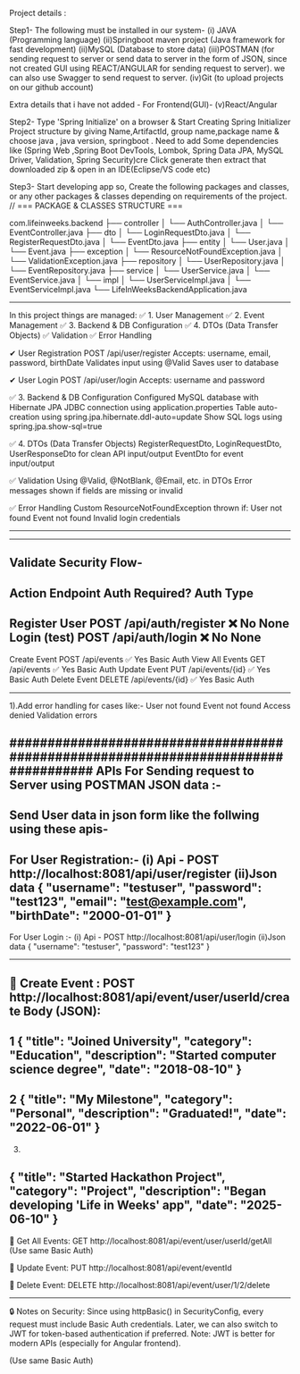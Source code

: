 Project details :

Step1- The following must be installed in our system- 
(i) JAVA (Programming language)
(ii)Springboot maven project (Java framework for fast development)
(ii)MySQL (Database to store data)
(iii)POSTMAN (for sending request to server or send data to server in the form of JSON, since not created GUI using REACT/ANGULAR for sending request to server). we can also use Swagger to send request to server.
(iv)Git (to upload projects on our github account)

Extra details that i have not added -
For Frontend(GUI)-
(v)React/Angular


Step2- Type 'Spring Initialize' on a browser &
       Start Creating Spring Initializer Project structure by giving Name,ArtifactId, group name,package name & choose java , java version, springboot .
       Need to add Some dependencies like (Spring Web ,Spring Boot DevTools, Lombok, Spring Data JPA,  MySQL Driver, Validation, Spring Security)cre
       Click generate then extract that downloaded zip & open in an IDE(Eclipse/VS code etc)

Step3- Start developing app so, Create the following packages and classes, or any other packages & classes depending on requirements of the project.
// === PACKAGE & CLASSES STRUCTURE ===

com.lifeinweeks.backend
├── controller
│   └── AuthController.java
│   └── EventController.java
├── dto
│   └── LoginRequestDto.java
│   └── RegisterRequestDto.java
│   └── EventDto.java
├── entity
│   └── User.java
│   └── Event.java
├── exception
│   └── ResourceNotFoundException.java
│   └── ValidationException.java
├── repository
│   └── UserRepository.java
│   └── EventRepository.java
├── service
│   └── UserService.java
│   └── EventService.java
│   └── impl
│       └── UserServiceImpl.java
│       └── EventServiceImpl.java
└── LifeInWeeksBackendApplication.java
___________________________________________________________________
In this project things are managed:
✅ 1. User Management 
✅ 2. Event Management 
✅ 3. Backend & DB Configuration
✅ 4. DTOs (Data Transfer Objects) 
✅ Validation 
✅ Error Handling

✔ User Registration
POST /api/user/register
Accepts: username, email, password, birthDate
Validates input using @Valid
Saves user to database

✔ User Login
POST /api/user/login
Accepts: username and password

✅ 3. Backend & DB Configuration
Configured MySQL database with Hibernate JPA
JDBC connection using application.properties
Table auto-creation using spring.jpa.hibernate.ddl-auto=update
Show SQL logs using spring.jpa.show-sql=true

✅ 4. DTOs (Data Transfer Objects)
RegisterRequestDto, LoginRequestDto, UserResponseDto for clean API input/output
EventDto for event input/output

✅ Validation
Using @Valid, @NotBlank, @Email, etc. in DTOs
Error messages shown if fields are missing or invalid

✅ Error Handling
Custom ResourceNotFoundException thrown if:
User not found
Event not found
Invalid login credentials
____________________________________________________________________

__________________________________________________________________
Validate Security Flow-
-------------------------------------------------------------
Action	        Endpoint	Auth Required?	Auth Type
--------------------------------------------------------------
Register User   POST /api/auth/register	    ❌ No	None
Login (test)	  POST /api/auth/login	    ❌ No	None
-------------------------------------------------------------
Create Event	  POST /api/events	        ✅ Yes	Basic Auth
View All Events GET  /api/events	        ✅ Yes	Basic Auth
Update Event	  PUT  /api/events/{id}	 ✅ Yes	Basic Auth
Delete Event	  DELETE /api/events/{id}	 ✅ Yes	Basic Auth
_____________________________________________________________________
1).Add error handling for cases like:-
User not found
Event not found
Access denied
Validation errors

###################################################################################
APIs For Sending request to Server using POSTMAN JSON data :-
------------------------------------------------------------------------------
Send User data in json form like the follwing using these apis- 
------------------------------------------------------------------------------
For User Registration:-
(i) Api - POST http://localhost:8081/api/user/register
(ii)Json data
{
  "username": "testuser",
  "password": "test123",
  "email": "test@example.com",
  "birthDate": "2000-01-01"
}
-------------------------------------------------------------------
For User Login :-
(i) Api -  POST http://localhost:8081/api/user/login
(ii)Json data
{
  "username": "testuser",
  "password": "test123"
}
_________________________________________________________________________
🔹 Create Event :
POST http://localhost:8081/api/event/user/userId/create
Body (JSON):
--------------------------------------------------
1
  {
    "title": "Joined University",
    "category": "Education",
    "description": "Started computer science degree",
    "date": "2018-08-10"
  }
-------------------------------
2
{
  "title": "My Milestone",
  "category": "Personal",
  "description": "Graduated!",
  "date": "2022-06-01"
}
-------------------------------
3.
  {
    "title": "Started Hackathon Project",
    "category": "Project",
    "description": "Began developing 'Life in Weeks' app",
    "date": "2025-06-10"
  }
--------------------------------------------------------------------
🔹 Get All Events:
GET http://localhost:8081/api/event/user/userId/getAll
(Use same Basic Auth)

🔹 Update Event:
PUT http://localhost:8081/api/event/eventId

🔹 Delete Event:
DELETE http://localhost:8081/api/event/user/1/2/delete
___________________________________________________________________________________________________
🔒 Notes on Security:
Since using httpBasic() in SecurityConfig, every request must include Basic Auth credentials.
Later, we can also switch to JWT for token-based authentication if preferred.
Note: JWT is better for modern APIs (especially for Angular frontend). 







(Use same Basic Auth)
